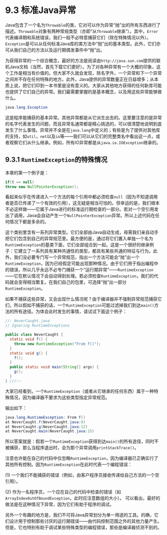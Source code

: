 # 9.3 标准Java异常


Java包含了一个名为`Throwable`的类，它对可以作为异常“抛”出的所有东西进行了描述。`Throwable`对象有两种常规类型（亦即“从`Throwable`继承”）。其中，`Error`代表编译期和系统错误，我们一般不必特意捕获它们（除在特殊情况以外）。`Exception`是可以从任何标准Java库的类方法中“抛”出的基本类型。此外，它们亦可从我们自己的方法以及运行期偶发事件中“抛”出。

为获得异常的一个综合概念，最好的方法是阅读由`http://java.sun.com`提供的联机Java文档（当然，首先下载它们更好）。为了对各种异常有一个大概的印象，这个工作是相当有价值的。但大家不久就会发现，除名字外，一个异常和下一个异常之间并不存在任何特殊的地方。此外，Java提供的异常数量正在日益增多；从本质上说，把它们印到一本书里是没有意义的。大家从其他地方获得的任何新库可能也提供了它们自己的异常。我们最需要掌握的是基本概念，以及用这些异常能够做什么。

```java
java.lang.Exception
```

这是程序能捕获的基本异常。其他异常都是从它派生出去的。这里要注意的是异常的名字代表发生的问题，而且异常名通常都是精心挑选的，可以很清楚地说明到底发生了什么事情。异常并不全是在`java.lang`中定义的；有些是为了提供对其他库的支持，如`util`，`net`以及`io`等——我们可以从它们的完整类名中看出这一点，或者观察它们从什么继承。例如，所有IO异常都是从`java.io.IOException`继承的。

## 9.3.1 `RuntimeException`的特殊情况

本章的第一个例子是：

```java
if(t == null)
throw new NullPointerException();
```

看起来似乎在传递进入一个方法的每个引用中都必须检查`null`（因为不知道调用者是否已传递了一个有效的引用），这无疑是相当可怕的。但幸运的是，我们根本不必这样做——它属于Java进行的标准运行期检查的一部分。若对一个空引用发出了调用，Java会自动产生一个`NullPointerException`异常。所以上述代码在任何情况下都是多余的。

这个类别里含有一系列异常类型。它们全部由Java自动生成，毋需我们亲自动手把它们包含到自己的异常规范里。最方便的是，通过将它们置入单独一个名为`RuntimeException`的基类下面，它们全部组合到一起。这是一个很好的继承例子：它建立了一系列具有某种共通性的类型，都具有某些共通的特征与行为。此外，我们没必要专门写一个异常规范，指出一个方法可能会“抛”出一个`RuntimeException`，因为已经假定可能出现那种情况。由于它们用于指出编程中的错误，所以几乎永远不必专门捕获一个“运行期异常”——`RuntimeException`——它在默认情况下会自动得到处理。若必须检查`RuntimeException`，我们的代码就会变得相当繁复。在我们自己的包里，可选择“抛”出一部分`RuntimeException`。

如果不捕获这些异常，又会出现什么情况呢？由于编译器并不强制异常规范捕获它们，所以假如不捕获的话，一个`RuntimeException`可能过滤掉我们到达`main()`方法的所有途径。为体会此时发生的事情，请试试下面这个例子：

```java
//: NeverCaught.java
// Ignoring RuntimeExceptions

public class NeverCaught {
  static void f() {
    throw new RuntimeException("From f()");
  }
  static void g() {
    f();
  }
  public static void main(String[] args) {
    g();
  }
} ///:~
```

大家已经看到，一个`RuntimeException`（或者从它继承的任何东西）属于一种特殊情况，因为编译器不要求为这些类型指定异常规范。

输出如下：

```java
java.lang.RuntimeException: From f()
at NeverCaught.f(NeverCaught.java:9)
at NeverCaught.g(NeverCaught.java:12)
at NeverCaught.main(NeverCaught.java:15)
```

所以答案就是：假若一个`RuntimeException`获得到达`main()`的所有途径，同时不被捕获，那么当程序退出时，会为那个异常调用`printStackTrace()`。

注意也许能在自己的代码中仅忽略`RuntimeException`，因为编译器已正确实行了其他所有控制。因为`RuntimeException`在此时代表一个编程错误：

(1) 一个我们不能捕获的错误（例如，由客户程序员接收传递给自己方法的一个空引用）。

(2) 作为一名程序员，一个应在自己的代码中检查的错误（如`ArrayIndexOutOfBoundException`，此时应注意数组的大小）。
可以看出，最好的做法是在这种情况下异常，因为它们有助于程序的调试。

另外一个有趣的地方是，我们不可将Java异常划分为单一用途的工具。的确，它们设计用于控制那些讨厌的运行期错误——由代码控制范围之外的其他力量产生。但是，它也特别有助于调试某些特殊类型的编程错误，那些是编译器侦测不到的。
